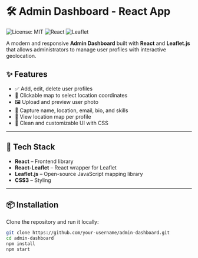 # 🛠️ Admin Dashboard - React App

![License: MIT](https://img.shields.io/badge/License-MIT-blue.svg)
![React](https://img.shields.io/badge/React-18-blue?logo=react)
![Leaflet](https://img.shields.io/badge/Leaflet-Map-brightgreen)

A modern and responsive **Admin Dashboard** built with **React** and **Leaflet.js** that allows administrators to manage user profiles with interactive geolocation.




## ✨ Features

- ✅ Add, edit, delete user profiles
- 📍 Clickable map to select location coordinates
- 🖼️ Upload and preview user photo
- 📧 Capture name, location, email, bio, and skills
- 🧭 View location map per profile
- 🎨 Clean and customizable UI with CSS

---

## 🧰 Tech Stack

- **React** – Frontend library
- **React-Leaflet** – React wrapper for Leaflet
- **Leaflet.js** – Open-source JavaScript mapping library
- **CSS3** – Styling

---

## 📦 Installation

Clone the repository and run it locally:

```bash
git clone https://github.com/your-username/admin-dashboard.git
cd admin-dashboard
npm install
npm start

